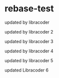 # rebase-test
updated by libracoder

updated by libracoder 2

updated by libracoder 3

updated by libracoder 4

updated by libracoder 5

updated Libracoder 6
